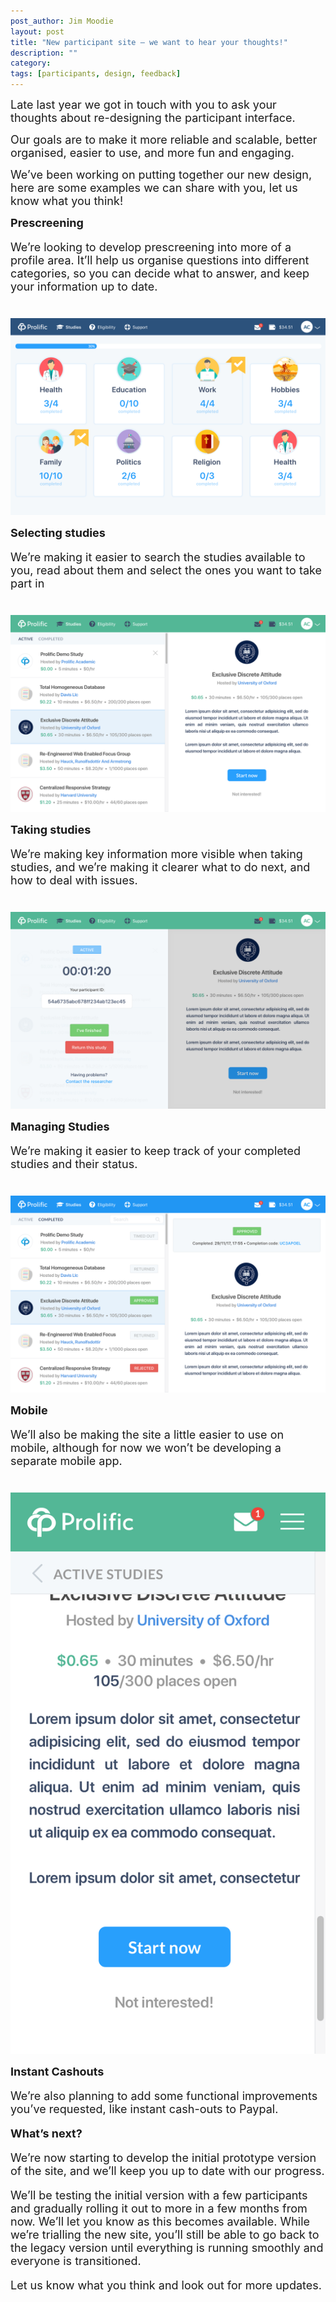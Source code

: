 ```yaml
---
post_author: Jim Moodie
layout: post
title: "New participant site – we want to hear your thoughts!"
description: ""
category: 
tags: [participants, design, feedback]
---
```

<p>

<font size="+1">
<p>
Late last year we got in touch with you to ask your thoughts about re-designing the participant interface.
<p>
Our goals are to make it more reliable and scalable, better organised, easier to use, and more fun and engaging.
<p>
We’ve been working on putting together our new design, here are some examples we can share with you, let us know what you think!
<p>


<b>Prescreening</b>

<p>
We’re looking to develop prescreening into more of a profile area. It’ll help us organise questions into different categories, so you can decide what to answer, and keep your information up to date.

<div class="row">
	<div class="col-md-12">
 		<img class="img-responsive col-md-14" style="display: block;margin-left: auto;margin-right: auto;margin-top:40px;margin-bottom:15px;" src="/assets/img/nps1.png">
	 </div>
</div>


<b>Selecting studies</b>

<p>
We’re making it easier to search the studies available to you, read about them and select the ones you want to take part in

<div class="row">
	<div class="col-md-12">
 		<img class="img-responsive col-md-14" style="display: block;margin-left: auto;margin-right: auto;margin-top:40px;margin-bottom:15px;" src="/assets/img/nps2.png">
	 </div>
</div>


<b>Taking studies</b>

<p>
We’re making key information more visible when taking studies, and we’re making it clearer what to do next, and how to deal with issues.


<div class="row">
	<div class="col-md-12">
 		<img class="img-responsive col-md-14" style="display: block;margin-left: auto;margin-right: auto;margin-top:40px;margin-bottom:15px;" src="/assets/img/nps3.png">
	 </div>
</div>

<b>Managing Studies</b>

<p>
We’re making it easier to keep track of your completed studies and their status.



<div class="row">
	<div class="col-md-12">
 		<img class="img-responsive col-md-14" style="display: block;margin-left: auto;margin-right: auto;margin-top:40px;margin-bottom:15px;" src="/assets/img/nps4.png">
	 </div>
</div>

<b>Mobile</b>

<p>
We’ll also be making the site a little easier to use on mobile, although for now we won’t be developing a separate mobile app.

<div class="row">
	<div class="col-md-12">
 		<img class="img-responsive col-md-14" style="display: block;margin-left: auto;margin-right: auto;margin-top:40px;margin-bottom:15px;" src="/assets/img/nps5.png">
	 </div>
</div>


<b>Instant Cashouts</b>

<p>
We’re also planning to add some functional improvements you’ve requested, like instant cash-outs to Paypal.

<p>
<b>What’s next?</b>

<p>
We’re now starting to develop the initial prototype version of the site, and we’ll keep you up to date with our progress.
<p>
We’ll be testing the initial version with a few participants and gradually rolling it out to more in a few months from now. We’ll let you know as this becomes available. While we’re trialling the new site, you’ll still be able to go back to the legacy version until everything is running smoothly and everyone is transitioned.
<p>
Let us know what you think and look out for more updates.

<p>
